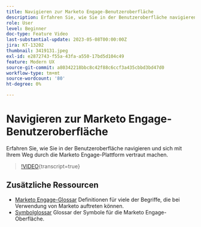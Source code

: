 ```yaml
---
title: Navigieren zur Marketo Engage-Benutzeroberfläche
description: Erfahren Sie, wie Sie in der Benutzeroberfläche navigieren und sich mit Ihrem Weg durch die Marketo Engage-Plattform vertraut machen.
role: User
level: Beginner
doc-type: Feature Video
last-substantial-update: 2023-05-08T00:00:00Z
jira: KT-13202
thumbnail: 3419131.jpeg
exl-id: e2872743-f55a-43fa-a550-17bd5d104c49
feature: Modern UX
source-git-commit: a80342218bbc8c42f88c6ccf3a435cbbd3bd47d0
workflow-type: tm+mt
source-wordcount: '80'
ht-degree: 0%

---
```


# Navigieren zur Marketo Engage-Benutzeroberfläche

Erfahren Sie, wie Sie in der Benutzeroberfläche navigieren und sich mit Ihrem Weg durch die Marketo Engage-Plattform vertraut machen.

>[!VIDEO](https://video.tv.adobe.com/v/3419131/?learn=on){transcript=true}

## Zusätzliche Ressourcen

* [Marketo Engage-Glossar](https://experienceleague.adobe.com/docs/marketo/using/getting-started-with-marketo/marketo-glossary.html?lang=en)
Definitionen für viele der Begriffe, die bei Verwendung von Marketo auftreten können.
* [Symbolglossar](https://experienceleague.adobe.com/docs/marketo/using/product-docs/marketo-engage-modern-ux/icon-glossary.html?lang=en)
Glossar der Symbole für die Marketo Engage-Oberfläche.
